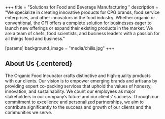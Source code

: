 +++
title = "Solutions for Food and Beverage Manufacturing  "
description = "We specialize in creating innovative products for CPG brands, food service enterprises, and other innovators in the food industry. Whether organic or conventional, the OFI offers a complete solution for businesses eager to launch new offerings or expand their existing products in the market. We are a team of chefs, food scientists, and business leaders with a passion for all things food and business."

[params]
background_image = "media/chilis.jpg"
+++

## About Us {.centered}

The Organic Food Incubator crafts distinctive and high-quality products with our clients. Our vision is to empower emerging brands and artisans by providing expert co-packing services that uphold the values of honesty, innovation, and sustainability. We count our employees as major stakeholders in our company’s future and our clients’ success. Through our commitment to excellence and personalized partnerships, we aim to contribute significantly to the success and growth of our clients and the communities we serve.
